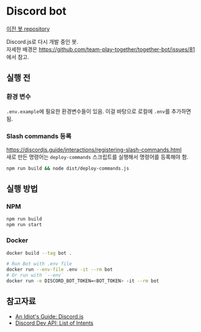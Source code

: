 # Discord bot

[이전 봇 repository](https://github.com/team-play-together/together-bot)

Discord.js로 다시 개발 중인 봇.\
자세한 배경은 <https://github.com/team-play-together/together-bot/issues/81>에서 참고.

## 실행 전

### 환경 변수

`.env.example`에 필요한 환경변수들이 있음. 이걸 바탕으로 로컬에 `.env`를 추가하면 됨.

### Slash commands 등록

<https://discordjs.guide/interactions/registering-slash-commands.html>\
새로 만든 명령어는 `deploy-commands` 스크립트를 실행해서 명령어를 등록해야 함.

```sh
npm run build && node dist/deploy-commands.js
```

## 실행 방법

### NPM

```sh
npm run build
npm run start
```

### Docker

```sh
docker build --tag bot .

# Run Bot with .env file
docker run --env-file .env -it --rm bot
# Or run with `--env`
docker run -e DISCORD_BOT_TOKEN=<BOT_TOKEN> -it --rm bot
```

## 참고자료

- [An Idiot's Guide: Discord.js](https://github.com/AnIdiotsGuide/discordjs-bot-guide)
- [Discord Dev API: List of Intents](https://discord.com/developers/docs/topics/gateway#list-of-intents)
